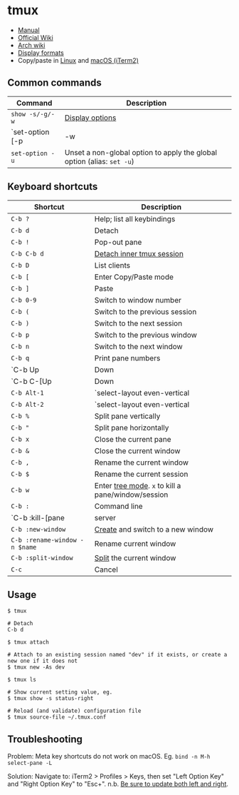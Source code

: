 # tmux

* [Manual](https://man.openbsd.org/tmux)
* [Official Wiki](https://github.com/tmux/tmux/wiki/)
* [Arch wiki](https://wiki.archlinux.org/index.php/tmux)
* [Display formats](https://github.com/tmux/tmux/wiki/Formats)
* Copy/paste in [Linux](http://www.rushiagr.com/blog/2016/06/16/everything-you-need-to-know-about-tmux-copy-pasting-ubuntu/#comment-4242059466) and
[macOS (iTerm2)](https://stackoverflow.com/a/19843650j)

## Common commands

Command|Description
---|---
`show -s/-g/-w`|[Display options](https://superuser.com/a/759156)
`set-option [-p|-w|-s|-g]`|Set a pane option with -p, a window option with -w, a server option with -s, otherwise a session option. If -g is given, the global session or window option is set. tmux will infer the type from the option name, assuming -w for pane options. (alias: `set`)
`set-option -u`|Unset a non-global option to apply the global option (alias: `set -u`)

## Keyboard shortcuts

Shortcut|Description
---|---
`C-b ?`|Help; list all keybindings
`C-b d`|Detach
`C-b !`|Pop-out pane
`C-b C-b d`|[Detach inner tmux session](https://superuser.com/a/249671)
`C-b D`|List clients
`C-b [`|Enter Copy/Paste mode
`C-b ]`|Paste
`C-b 0-9`|Switch to window number
`C-b (`|Switch to the previous session
`C-b )`|Switch to the next session
`C-b p`|Switch to the previous window
`C-b n`|Switch to the next window
`C-b q`|Print pane numbers
`C-b Up|Down|Left|Right`|Change pane focus
`C-b C-[Up|Down|Left|Right]`|Resize current pane
`C-b Alt-1`|`select-layout even-vertical
`C-b Alt-2`|`select-layout even-vertical
`C-b %`|Split pane vertically
`C-b "`|Split pane horizontally
`C-b x`|Close the current pane
`C-b &`|Close the current window
`C-b ,`|Rename the current window
`C-b $`|Rename the current session
`C-b w`|Enter [tree mode](https://github.com/tmux/tmux/wiki/Getting-Started#choosing-sessions-windows-and-panes). `x` to kill a pane/window/session
`C-b :`|Command line
`C-b :kill-[pane|server|session|window]`|Close
`C-b :new-window`|[Create](https://github.com/tmux/tmux/wiki/Getting-Started#creating-new-windows) and switch to a new window
`C-b :rename-window -n $name`|Rename current window
`C-b :split-window`|[Split](https://github.com/tmux/tmux/wiki/Getting-Started#splitting-the-window) the current window
`C-c`|Cancel

## Usage

```
$ tmux

# Detach
C-b d

$ tmux attach

# Attach to an existing session named "dev" if it exists, or create a new one if it does not
$ tmux new -As dev

$ tmux ls

# Show current setting value, eg.
$ tmux show -s status-right

# Reload (and validate) configuration file
$ tmux source-file ~/.tmux.conf
```

## Troubleshooting

Problem: Meta key shortcuts do not work on macOS. Eg. `bind -n M-h select-pane -L`

Solution: Navigate to: iTerm2 > Profiles > Keys, then set "Left Option Key" and "Right Option Key" to "Esc+". n.b. [Be sure to update both left and right](https://groups.google.com/d/embed/msg/iterm2-discuss/s21SdO1uCcM/z_dJxLJFBAAJ).
